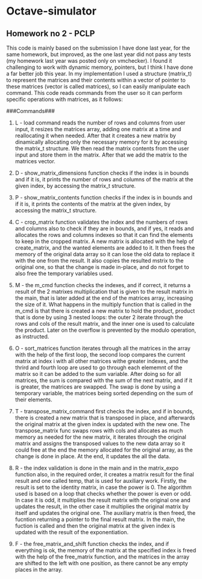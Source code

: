 # Octave-simulator

## Homework no 2 - PCLP

This code is mainly based on the submission I have done last year, for the same
homework, but improved, as the one last year did not pass any tests (my homework
last year was posted only on vmchecker). I found it challenging to work with
dynamic memory, pointers, but I think I have done a far better job this year.
In my implementation I used a structure (matrix_t) to represent the matrices
and their contents within a vector of pointer to these matrices (vector is
called matrices), so I can easily manipulate each command. This code reads
commands from the user so it can perform specific operations with matrices, as
it follows:

###Commands###

1. L - load command reads the number of rows and columns from user input, it
resizes the matrices array, adding one matrix at a time and reallocating it
when needed. After that it creates a new matrix by dinamically allocating only
the necessary memory for it by accessing the matrix_t structure. We then read
the matrix contents from the user input and store them in the matrix. After
that we add the matrix to the matrices vector.

2. D - show_matrix_dimensions function checks if the index is in bounds and if
it is, it prints the number of rows and columns of the matrix at the given
index, by accessing the matrix_t structure.

3. P - show_matrix_contents function checks if the index is in bounds and if it
is, it prints the contents of the matrix at the given index, by accessing the
matrix_t structure.

4. C - crop_matrix function validates the index and the numbers of rows and
columns also to check if they are in bounds, and if yes, it reads and allocates
the rows and columns indexes so that it can find the elements to keep in the
cropped matrix. A new matrix is allocated with the help of create_matrix, 
and the wanted elements are added to it. It then frees the memory of the
original data array so it can lose the old data to replace it with the one
from the result. It also copies the resulted mstrix to the original one, so
that the change is made in-place, and do not forget to also free the temporary
variables used.

5. M - the m_cmd function checks the indexes, and if correct, it returns a
result of the 2 matrixes multiplication that is given to the result matrix in
the main, that is later added at the end of the matrices array, increasing the
size of it. What happens in the multiply function that is called in the m_cmd
is that there is created a new matrix to hold the product, product that is
done by using 3 nested loops: the outer 2 iterate through the rows and cols of
the result matrix, and the inner one is used to calculate the product. Later on
the overflow is prevented by the modulo operation, as instructed.

6. O - sort_matrices function iterates through all the matrices in the array
with the help of the first loop, the second loop compares the current matrix
at index i with all other matrices withe greater indexes, and the thrird and
fourth loop are used to go through each elememnt of the matrix so it can be
added to the sum variable. After doing so for all matrices, the sum is compared
with the sum of the next matrix, and if it is greater, the matrices are
swapped. The swap is done by using a temporary variable, the matrices being
sorted depending on the sum of their elements.

5. T - transpose_matrix_command first checks the index, and if in bounds,
there is created a new matrix that is transposed in place, and afterwards
the original matrix at the given index is updated with the new one. The
transpose_matrix func swaps rows with cols and allocates as much memory as
needed for the new matrix, it iterates through the original matrix and assigns
the transposed values to the new data array so it could free at the end the
memory allocated for the original array, as the change is done in place. At
the end, it updates the all the data.

6. R - the index validation is done in the main and in the matrix_expo
function also, in the required order, it creates a matrix result for the final
result and one called temp, that is used for auxiliary work. Firstly, the
result is set to the identity matrix, in case the power is 0. The algorithm
used is based on a loop that checks whether the power is even or odd. In case
it is odd, it multiplies the result matrix with the original one and updates
the result, in the other case it multiplies the original matrix by itself and
updates the original one. The auxiliary matrix is then freed, the fucntion
returning a pointer to the final result matrix. In the main, the fuction is
called and then the original matrix at the given index is updated with the
result of the exponentiation.

7. F - the free_matrix_and_shift function checks the index, and if everything
is ok, the memory of the matrix at the specified index is freed with the help
of the free_matrix function, and the matrices in the array are shifted to the
left with one position, as there cannot be any empty places in the array.

